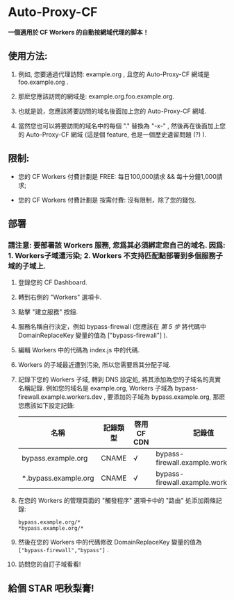 # Auto-Proxy-CF

**一個適用於 CF Workers 的自動按網域代理的脚本！**

## 使用方法: 

1. 例如, 您要通過代理訪問: example.org , 且您的 Auto-Proxy-CF 網域是 foo.example.org .

2. 那麽您應該訪問的網域是: example.org.foo.example.org.

3. 也就是說，您應該將要訪問的域名後面加上您的 Auto-Proxy-CF 網域.

4. 當然您也可以將要訪問的域名中的每個 "." 替換為 "-x-" , 然後再在後面加上您的 Auto-Proxy-CF 網域 (這是個 feature, 也是一個歷史遺留問題 (?) ).

## 限制:

- 您的 CF Workers 付費計劃是 FREE: 每日100,000請求 && 每十分鐘1,000請求;

- 您的 CF Workers 付費計劃是 按需付費: 沒有限制，除了您的錢包.

## 部署

### 請注意: 要部署該 Workers 服務, 您爲其必須綁定您自己的域名. 因爲:  1. Workers子域遭污染; 2. Workers 不支持匹配點部署到多個服務子域的子域上.

1. 登錄您的 CF Dashboard.

2. 轉到右側的 "Workers" 選項卡.

3. 點擊 "建立服務" 按鈕.

4. 服務名稱自行決定，例如 bypass-firewall (您應該在 *第 5 步* 將代碼中 DomainReplaceKey 變量的值為 ["bypass-firewall"] ).

5. 編輯 Workers 中的代碼為 index.js 中的代碼.

6. Workers 的子域最近遭到污染, 所以您需要爲其分配子域.

7. 記錄下您的 Workers 子域, 轉到 DNS 設定処, 將其添加為您的子域名的真實名稱記錄. 例如您的域名是 example.org, Workers 子域為 bypass-firewall.example.workers.dev , 要添加的子域為 bypass.example.org, 那麽您應該如下設定記錄: 

   | 名稱                 | 記錄類型 | 啓用 CF CDN | 記錄值                              |
   | -------------------- | -------- | ----------- | ----------------------------------- |
   | bypass.example.org   | CNAME    | √           | bypass-firewall.example.workers.dev |
   | *.bypass.example.org | CNAME    | √           | bypass-firewall.example.workers.dev |

8. 在您的 Workers 的管理頁面的 "觸發程序" 選項卡中的 "路由" 処添加兩條記錄: 

   ```
   bypass.example.org/*
   *bypass.example.org/*
   ```

9. 然後在您的 Workers 中的代碼修改 DomainReplaceKey 變量的值為 `["bypass-firewall","bypass"]` .

10. 訪問您的自訂子域看看!

## 給個 STAR 吧秋梨膏! 

